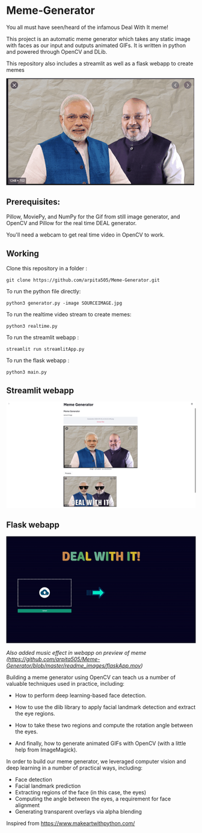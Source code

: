 # Meme-Generator

You all must have seen/heard of the infamous Deal With It meme!

This project is an automatic meme generator which takes any static image with faces as our input and outputs animated GIFs. It is written in python and powered through OpenCV and DLib.

This repository also includes a streamlit as well as a flask webapp to create memes

![DEAL WITH IT](https://github.com/arpita505/Meme-Generator/blob/master/static/uploads/downloaded_gif.gif?raw=true)

## Prerequisites:

Pillow, MoviePy, and NumPy for the Gif from still image generator, and OpenCV and Pillow for the real time DEAL generator.

You'll need a webcam to get real time video in OpenCV to work.

## Working
    
Clone this repository in a folder :
    
    git clone https://github.com/arpita505/Meme-Generator.git
    
To run the python file directly:

    python3 generator.py -image SOURCEIMAGE.jpg 
    
To run the realtime video stream to create memes:

    python3 realtime.py
    
To run the streamlit webapp :

    streamlit run streamlitApp.py
    
To run the flask webapp :

    python3 main.py
  
## Streamlit webapp

<img src="https://github.com/arpita505/Meme-Generator/blob/master/readme_images/webapp2.png" width="800"> 
 
## Flask webapp

![DEAL WITH IT](https://github.com/arpita505/Meme-Generator/blob/master/readme_images/flaskgif.gif?raw=true)

*Also added music effect in webapp on preview of meme (https://github.com/arpita505/Meme-Generator/blob/master/readme_images/flaskApp.mov)* 

Building a meme generator using OpenCV can teach us a number of valuable techniques used in practice, including:

  - How to perform deep learning-based face detection.

  - How to use the dlib library to apply facial landmark detection and extract the eye regions.

  - How to take these two regions and compute the rotation angle between the eyes.

  - And finally, how to generate animated GIFs with OpenCV (with a little help from ImageMagick).


In order to build our meme generator, we leveraged computer vision and deep learning in a number of practical ways, including:
- Face detection
- Facial landmark prediction
- Extracting regions of the face (in this case, the eyes)
- Computing the angle between the eyes, a requirement for face alignment
- Generating transparent overlays via alpha blending 

Inspired from https://www.makeartwithpython.com/

